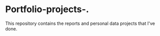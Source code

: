 # Portfolio-projects-.
This repository contains the reports and personal data projects that I've done.

